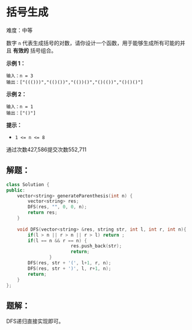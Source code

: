 # 括号生成

难度：中等

数字 `n` 代表生成括号的对数，请你设计一个函数，用于能够生成所有可能的并且 **有效的** 括号组合。

**示例 1：**

```
输入：n = 3
输出：["((()))","(()())","(())()","()(())","()()()"]

```

**示例 2：**

```
输入：n = 1
输出：["()"]

```

**提示：**

- `1 <= n <= 8`

通过次数427,586提交次数552,711

## 解题：

```cpp
class Solution {
public:
    vector<string> generateParenthesis(int n) {
        vector<string> res;
        DFS(res, "", 0, 0, n);
        return res;
    }
    
    void DFS(vector<string> &res, string str, int l, int r, int n){
        if(l > n || r > n || r > l) return ;
        if(l == n && r == n) {
						res.push_back(str); 
						return;
				}
        DFS(res, str + '(', l+1, r, n);
        DFS(res, str + ')', l, r+1, n);
        return;
    }
};
```

## 题解：

DFS递归直接实现即可。